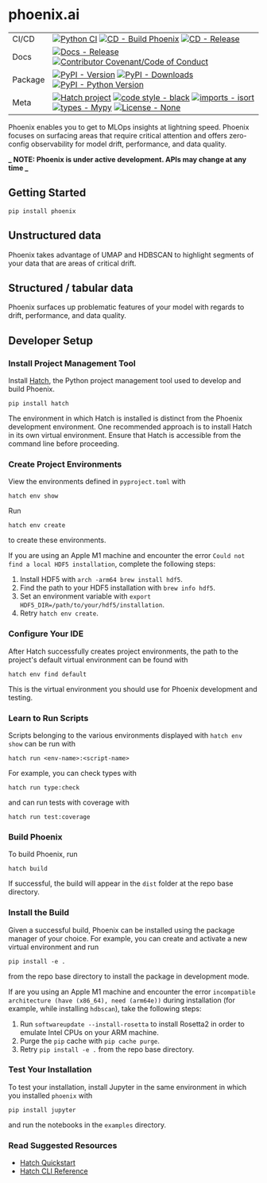 # phoenix.ai

<div align="center">

| | |
| --- | --- |
| CI/CD | [![Python CI](https://github.com/Arize-ai/phoenix/actions/workflows/python-CI.yml/badge.svg)](https://github.com/Arize-ai/phoenix/actions/workflows/python-CI.yml)  [![CD - Build Phoenix]()]() [![CD - Release]()]() |
| Docs | [![Docs - Release]()]() [![Contributor Covenant/Code of Conduct]()]() |
| Package | [![PyPI - Version]()]() [![PyPI - Downloads]()]() [![PyPI - Python Version]()]() |
| Meta | [![Hatch project](https://img.shields.io/badge/%F0%9F%A5%9A-Hatch-4051b5.svg)](https://github.com/pypa/hatch) [![code style - black](https://img.shields.io/badge/code%20style-black-000000.svg)](https://github.com/psf/black) [![imports - isort](https://img.shields.io/badge/imports-isort-ef8336.svg)](https://github.com/pycqa/isort) [![types - Mypy](https://img.shields.io/badge/types-Mypy-blue.svg)](https://github.com/python/mypy)  [![License - None]()](https://spdx.org/licenses/)|

</div>

Phoenix enables you to get to MLOps insights at lightning speed. Phoenix focuses on surfacing areas
that require critical attention and offers zero-config observability for model drift, performance,
and data quality.

**_ NOTE: Phoenix is under active development. APIs may change at any time _**

## Getting Started

```shell
pip install phoenix
```

## Unstructured data

Phoenix takes advantage of UMAP and HDBSCAN to highlight segments of your data that are areas of
critical drift.

## Structured / tabular data

Phoenix surfaces up problematic features of your model with regards to drift, performance, and data
quality.

## Developer Setup

### Install Project Management Tool

Install [Hatch](https://hatch.pypa.io/latest/), the Python project management tool used to develop and build Phoenix.
```shell
pip install hatch
```
The environment in which Hatch is installed is distinct from the Phoenix development environment. One recommended approach is to install Hatch in its own virtual environment. Ensure that Hatch is accessible from the command line before proceeding.

### Create Project Environments

View the environments defined in `pyproject.toml` with
```shell
hatch env show
```
Run
```shell
hatch env create
```
to create these environments.

If you are using an Apple M1 machine and encounter the error `Could not find a local HDF5 installation`, complete the following steps:
1. Install HDF5 with `arch -arm64 brew install hdf5`.
2. Find the path to your HDF5 installation with `brew info hdf5`.
3. Set an environment variable with `export HDF5_DIR=/path/to/your/hdf5/installation`.
4. Retry `hatch env create`.

### Configure Your IDE

After Hatch successfully creates project environments, the path to the project's default virtual environment can be found with
```shell
hatch env find default
```
This is the virtual environment you should use for Phoenix development and testing.

### Learn to Run Scripts

Scripts belonging to the various environments displayed with `hatch env show` can be run with
```shell
hatch run <env-name>:<script-name>
```
For example, you can check types with
```shell
hatch run type:check
```
and can run tests with coverage with
```shell
hatch run test:coverage
```

### Build Phoenix

To build Phoenix, run
```shell
hatch build
```
If successful, the build will appear in the `dist` folder at the repo base directory.

### Install the Build

Given a successful build, Phoenix can be installed using the package manager of your choice. For example, you can create and activate a new virtual environment and run
```shell
pip install -e .
```
from the repo base directory to install the package in development mode.

If are you using an Apple M1 machine and encounter the error `incompatible architecture (have (x86_64), need (arm64e))` during installation (for example, while installing `hdbscan`), take the following steps:
1. Run `softwareupdate --install-rosetta` to install Rosetta2 in order to emulate Intel CPUs on your ARM machine.
2. Purge the `pip` cache with `pip cache purge`.
3. Retry `pip install -e .` from the repo base directory.

### Test Your Installation

To test your installation, install Jupyter in the same environment in which you installed `phoenix` with
```shell
pip install jupyter
```
and run the notebooks in the `examples` directory.

### Read Suggested Resources
- [Hatch Quickstart](https://hatch.pypa.io/latest/)
- [Hatch CLI Reference](https://hatch.pypa.io/latest/cli/reference/)
